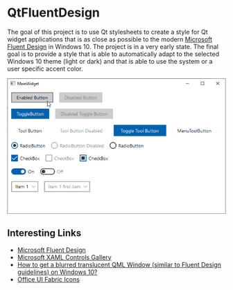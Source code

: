# QtFluentDesign

The goal of this project is to use Qt stylesheets to create a style for Qt widget
applications that is as close as possible to the modern [Microsoft Fluent Design](https://www.microsoft.com/design/fluent/#/) in Windows 10. The project is in a very early state. The final goal is to provide a style
that is able to automatically adapt to the selected Windows 10 theme (light or
dark) and that is able to use the system or a user specific accent color.

![Controls Gallery](doc/ControlsGallery.png)

## Interesting Links

- [Microsoft Fluent Design](https://www.microsoft.com/design/fluent/#/)
- [Microsoft XAML Controls Gallery](https://docs.microsoft.com/en-us/samples/microsoft/xaml-controls-gallery/xaml-controls-gallery/)
- [How to get a blurred translucent QML Window (similar to Fluent Design guidelines) on Windows 10?](https://stackoverflow.com/questions/57626018/how-to-get-a-blurred-translucent-qml-window-similar-to-fluent-design-guidelines)
- [Office UI Fabric Icons](https://uifabricicons.azurewebsites.net/)
